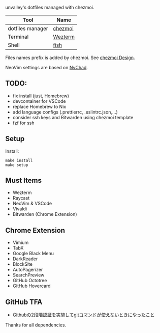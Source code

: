 unvalley's dotfiles managed with chezmoi.

| Tool             | Name                                      |
| ---------------- | ----------------------------------------- |
| dotfiles manager | [chezmoi](https://chezmoi.io)             |
| Terminal         | [Wezterm](https://github.com/wez/wezterm) |
| Shell            | [fish](https://fishshell.com)             |

Files names prefix is added by chezmoi. See
[chezmoi Design](https://www.chezmoi.io/user-guide/frequently-asked-questions/design/).

NeoVim settings are based on [NvChad](https://github.com/NvChad/NvChad).

## TODO:

- fix install (just, Homebrew)
- devcontainer for VSCode
- replace Homebrew to Nix
- add language configs (.prettierrc, .eslintrc.json,...)
- consider ssh keys and Bitwarden using chezmoi template
- fzf for ssh


## Setup

Install:

    make install
    make setup


## Must Items

- Wezterm
- Raycast
- NeoVim & VSCode
- Vivaldi
- Bitwarden (Chrome Extension)

## Chrome Extension

- Vimium
- TabX
- Google Black Menu
- DarkReader
- BlockSite
- AutoPagerizer
- SearchPreview
- GitHub Octotree
- GitHub Hovercard


## GitHub TFA

- [Githubの2段階認証を実施してgitコマンドが使えないときにやったこと](https://qiita.com/n_morioka/items/650d2950f527d594a00f)

Thanks for all dependencies.
